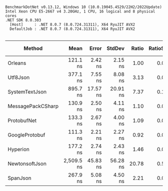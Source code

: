 ```

BenchmarkDotNet v0.13.12, Windows 10 (10.0.19045.4529/22H2/2022Update)
Intel Xeon CPU E5-2667 v4 3.20GHz, 1 CPU, 16 logical and 8 physical cores
.NET SDK 8.0.303
  [Host]     : .NET 8.0.7 (8.0.724.31311), X64 RyuJIT AVX2
  DefaultJob : .NET 8.0.7 (8.0.724.31311), X64 RyuJIT AVX2


```
| Method            | Mean       | Error    | StdDev   | Ratio | RatioSD | Gen0   | Allocated | Alloc Ratio |
|------------------ |-----------:|---------:|---------:|------:|--------:|-------:|----------:|------------:|
| Orleans           |   121.1 ns |  2.42 ns |  2.15 ns |  1.00 |    0.00 |      - |      56 B |        1.00 |
| Utf8Json          |   377.1 ns |  7.55 ns |  8.08 ns |  3.13 |    0.09 |      - |      56 B |        1.00 |
| SystemTextJson    |   895.7 ns | 17.57 ns | 20.91 ns |  7.37 |    0.18 |      - |      56 B |        1.00 |
| MessagePackCSharp |   130.9 ns |  2.50 ns |  4.11 ns |  1.10 |    0.04 |      - |      56 B |        1.00 |
| ProtobufNet       |   133.3 ns |  2.67 ns |  4.00 ns |  1.09 |    0.04 |      - |      56 B |        1.00 |
| GoogleProtobuf    |   111.3 ns |  2.21 ns |  2.27 ns |  0.92 |    0.03 | 0.0002 |      64 B |        1.14 |
| Hyperion          |   177.2 ns |  2.74 ns |  2.43 ns |  1.46 |    0.03 |      - |      56 B |        1.00 |
| NewtonsoftJson    | 2,509.5 ns | 45.83 ns | 56.28 ns | 20.78 |    0.53 | 0.0076 |    2856 B |       51.00 |
| SpanJson          |   267.9 ns |  5.08 ns |  4.50 ns |  2.21 |    0.06 |      - |      56 B |        1.00 |
